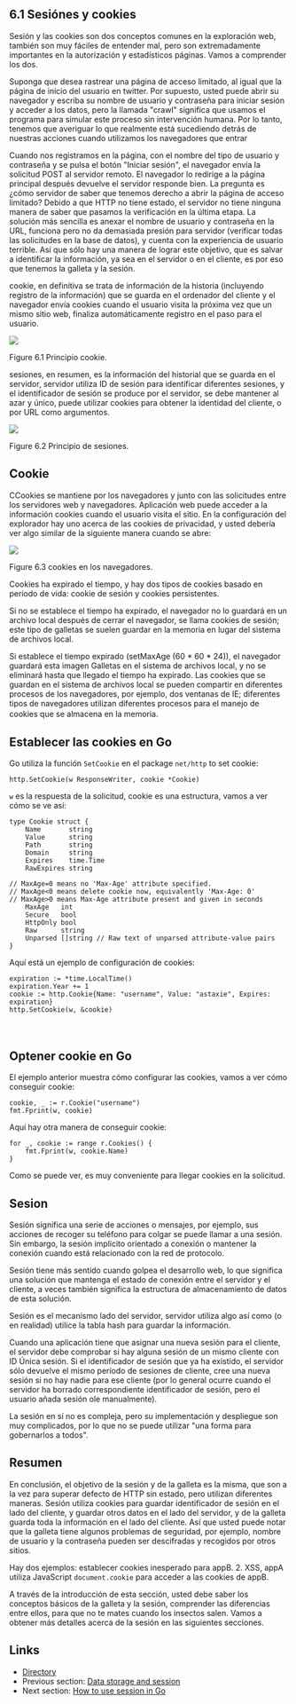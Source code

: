## 6.1 Sesiónes y cookies

Sesión y las cookies son dos conceptos comunes en la exploración web, también son muy fáciles de entender mal, pero son extremadamente importantes en la autorización y estadísticos páginas. Vamos a comprender los dos.

Suponga que desea rastrear una página de acceso limitado, al igual que la página de inicio del usuario en twitter. Por supuesto, usted puede abrir su navegador y escriba su nombre de usuario y contraseña para iniciar sesión y acceder a los datos, pero la llamada "crawl" significa que usamos el programa para simular este proceso sin intervención humana. Por lo tanto, tenemos que averiguar lo que realmente está sucediendo detrás de nuestras acciones cuando utilizamos los navegadores que entrar

Cuando nos registramos en la página, con el nombre del tipo de usuario y contraseña y se pulsa el botón "Iniciar sesión", el navegador envía la solicitud POST al servidor remoto. El navegador lo redirige a la página principal después devuelve el servidor responde bien. La pregunta es ¿cómo servidor de saber que tenemos derecho a abrir la página de acceso limitado? Debido a que HTTP no tiene estado, el servidor no tiene ninguna manera de saber que pasamos la verificación en la última etapa. La solución más sencilla es anexar el nombre de usuario y contraseña en la URL, funciona pero no da demasiada presión para servidor (verificar todas las solicitudes en la base de datos), y cuenta con la experiencia de usuario terrible. Así que sólo hay una manera de lograr este objetivo, que es salvar a identificar la información, ya sea en el servidor o en el cliente, es por eso que tenemos la galleta y la sesión.

cookie, en definitiva se trata de información de la historia (incluyendo registro de la información) que se guarda en el ordenador del cliente y el navegador envía cookies cuando el usuario visita la próxima vez que un mismo sitio web, finaliza automáticamente registro en el paso para el usuario.


![](images/6.1.cookie2.png?raw=true)

Figure 6.1 Principio cookie.

sesiones, en resumen, es la información del historial que se guarda en el servidor, servidor utiliza ID de sesión para identificar diferentes sesiones, y el identificador de sesión se produce por el servidor, se debe mantener al azar y único, puede utilizar cookies para obtener la identidad del cliente, o por URL como argumentos.

![](images/6.1.session.png?raw=true)

Figure 6.2 Principio de sesiones.

## Cookie

CCookies se mantiene por los navegadores y junto con las solicitudes entre los servidores web y navegadores. Aplicación web puede acceder a la información cookies cuando el usuario visita el sitio. En la configuración del explorador hay uno acerca de las cookies de privacidad, y usted debería ver algo similar de la siguiente manera cuando se abre:

![](images/6.1.cookie.png?raw=true)

Figure 6.3 cookies en los navegadores.

Cookies ha expirado el tiempo, y hay dos tipos de cookies basado en periodo de vida: cookie de sesión y cookies persistentes.

Si no se establece el tiempo ha expirado, el navegador no lo guardará en un archivo local después de cerrar el navegador, se llama cookies de sesión; este tipo de galletas se suelen guardar en la memoria en lugar del sistema de archivos local.

Si establece el tiempo expirado (setMaxAge (60 * 60 * 24)), el navegador guardará esta imagen Galletas en el sistema de archivos local, y no se eliminará hasta que llegado el tiempo ha expirado. Las cookies que se guardan en el sistema de archivos local se pueden compartir en diferentes procesos de los navegadores, por ejemplo, dos ventanas de IE; diferentes tipos de navegadores utilizan diferentes procesos para el manejo de cookies que se almacena en la memoria.  　　

## Establecer las cookies en Go

Go utiliza la función `SetCookie` en el package `net/http` to set cookie:

	http.SetCookie(w ResponseWriter, cookie *Cookie)

`w`  es la respuesta de la solicitud, cookie es una estructura, vamos a ver cómo se ve así:

	type Cookie struct {
	    Name       string
	    Value      string
	    Path       string
	    Domain     string
	    Expires    time.Time
	    RawExpires string
	
	// MaxAge=0 means no 'Max-Age' attribute specified.
	// MaxAge<0 means delete cookie now, equivalently 'Max-Age: 0'
	// MaxAge>0 means Max-Age attribute present and given in seconds
	    MaxAge   int
	    Secure   bool
	    HttpOnly bool
	    Raw      string
	    Unparsed []string // Raw text of unparsed attribute-value pairs
	}

Aquí está un ejemplo de configuración de cookies:

	expiration := *time.LocalTime()
	expiration.Year += 1
	cookie := http.Cookie{Name: "username", Value: "astaxie", Expires: expiration}
	http.SetCookie(w, &cookie)
　　

## Optener cookie en Go

El ejemplo anterior muestra cómo configurar las cookies, vamos a ver cómo conseguir cookie:

	cookie, _ := r.Cookie("username")
	fmt.Fprint(w, cookie)

Aquí hay otra manera de conseguir cookie:

	for _, cookie := range r.Cookies() {
	    fmt.Fprint(w, cookie.Name)
	}

Como se puede ver, es muy conveniente para llegar cookies en la solicitud.

## Sesion

Sesión significa una serie de acciones o mensajes, por ejemplo, sus acciones de recoger su teléfono para colgar se puede llamar a una sesión. Sin embargo, la sesión implícito orientado a conexión o mantener la conexión cuando está relacionado con la red de protocolo.

Sesión tiene más sentido cuando golpea el desarrollo web, lo que significa una solución que mantenga el estado de conexión entre el servidor y el cliente, a veces también significa la estructura de almacenamiento de datos de esta solución.

Sesión es el mecanismo lado del servidor, servidor utiliza algo así como (o en realidad) utilice la tabla hash para guardar la información.

Cuando una aplicación tiene que asignar una nueva sesión para el cliente, el servidor debe comprobar si hay alguna sesión de un mismo cliente con ID Única sesión. Si el identificador de sesión que ya ha existido, el servidor sólo devuelve el mismo período de sesiones de cliente, cree una nueva sesión si no hay nadie para ese cliente (por lo general ocurre cuando el servidor ha borrado correspondiente identificador de sesión, pero el usuario añada sesión ole manualmente).

La sesión en sí no es compleja, pero su implementación y despliegue son muy complicados, por lo que no se puede utilizar "una forma para gobernarlos a todos".

## Resumen

En conclusión, el objetivo de la sesión y de la galleta es la misma, que son a la vez para superar defecto de HTTP sin estado, pero utilizan diferentes maneras. Sesión utiliza cookies para guardar identificador de sesión en el lado del cliente, y guardar otros datos en el lado del servidor, y de la galleta guarda toda la información en el lado del cliente. Así que usted puede notar que la galleta tiene algunos problemas de seguridad, por ejemplo, nombre de usuario y la contraseña pueden ser descifradas y recogidos por otros sitios.

Hay dos ejemplos:
 establecer cookies inesperado para appB.
2. XSS, appA utiliza JavaScript `document.cookie` para acceder a las cookies de appB.

A través de la introducción de esta sección, usted debe saber los conceptos básicos de la galleta y la sesión, comprender las diferencias entre ellos, para que no te mates cuando los insectos salen. Vamos a obtener más detalles acerca de la sesión en las siguientes secciones.

## Links

- [Directory](preface.md)
- Previous section: [Data storage and session](06.0.md)
- Next section: [How to use session in Go](06.2.md)
